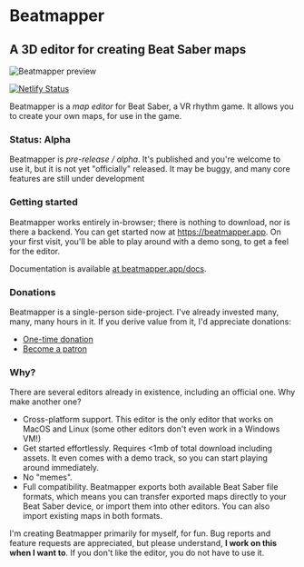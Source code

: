 # Beatmapper

## A 3D editor for creating Beat Saber maps

![Beatmapper preview](https://ko-fi.com/joshwcomeau)

[![Netlify Status](https://api.netlify.com/api/v1/badges/ff0379eb-23c2-4a68-ae7d-87ff4ede9cd9/deploy-status)](https://app.netlify.com/sites/awesome-golick-fc0f91/deploys)

Beatmapper is a _map editor_ for Beat Saber, a VR rhythm game. It allows you to create your own maps, for use in the game.

### Status: Alpha

Beatmapper is _pre-release / alpha_. It's published and you're welcome to use it, but it is not yet "officially" released. It may be buggy, and many core features are still under development

### Getting started

Beatmapper works entirely in-browser; there is nothing to download, nor is there a backend. You can get started now at https://beatmapper.app. On your first visit, you'll be able to play around with a demo song, to get a feel for the editor.

Documentation is available [at beatmapper.app/docs](https://beatmapper.app/docs/docs/manual.html).

### Donations

Beatmapper is a single-person side-project. I've already invested many, many, many hours in it. If you derive value from it, I'd appreciate donations:

- [One-time donation](https://ko-fi.com/joshwcomeau)
- [Become a patron](https://www.patreon.com/joshwcomeau)

### Why?

There are several editors already in existence, including an official one. Why make another one?

- Cross-platform support. This editor is the only editor that works on MacOS and Linux (some other editors don't even work in a Windows VM!)
- Get started effortlessly. Requires <1mb of total download including assets. It even comes with a demo track, so you can start playing around immediately.
- No "memes".
- Full compatibility. Beatmapper exports both available Beat Saber file formats, which means you can transfer exported maps directly to your Beat Saber device, or import them into other editors. You can also import existing maps in both formats.

I'm creating Beatmapper primarily for myself, for fun. Bug reports and feature requests are appreciated, but please understand, **I work on this when I want to**. If you don't like the editor, you do not have to use it.
